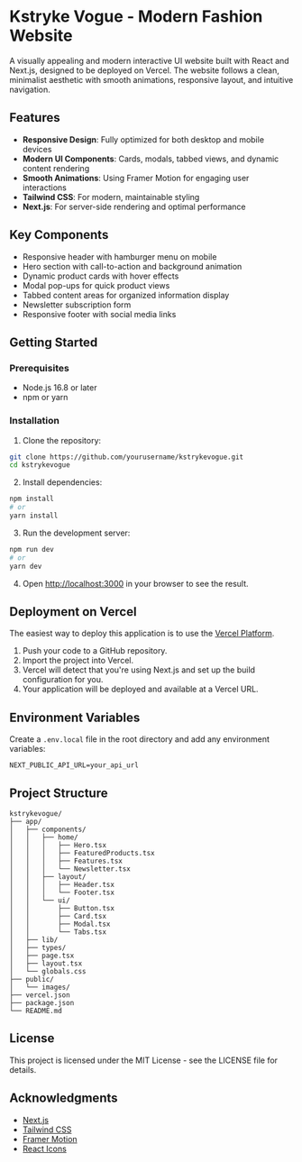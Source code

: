 # Kstryke Vogue - Modern Fashion Website

A visually appealing and modern interactive UI website built with React and Next.js, designed to be deployed on Vercel. The website follows a clean, minimalist aesthetic with smooth animations, responsive layout, and intuitive navigation.

## Features

- **Responsive Design**: Fully optimized for both desktop and mobile devices
- **Modern UI Components**: Cards, modals, tabbed views, and dynamic content rendering
- **Smooth Animations**: Using Framer Motion for engaging user interactions
- **Tailwind CSS**: For modern, maintainable styling
- **Next.js**: For server-side rendering and optimal performance

## Key Components

- Responsive header with hamburger menu on mobile
- Hero section with call-to-action and background animation
- Dynamic product cards with hover effects
- Modal pop-ups for quick product views
- Tabbed content areas for organized information display
- Newsletter subscription form
- Responsive footer with social media links

## Getting Started

### Prerequisites

- Node.js 16.8 or later
- npm or yarn

### Installation

1. Clone the repository:
```bash
git clone https://github.com/yourusername/kstrykevogue.git
cd kstrykevogue
```

2. Install dependencies:
```bash
npm install
# or
yarn install
```

3. Run the development server:
```bash
npm run dev
# or
yarn dev
```

4. Open [http://localhost:3000](http://localhost:3000) in your browser to see the result.

## Deployment on Vercel

The easiest way to deploy this application is to use the [Vercel Platform](https://vercel.com/new).

1. Push your code to a GitHub repository.
2. Import the project into Vercel.
3. Vercel will detect that you're using Next.js and set up the build configuration for you.
4. Your application will be deployed and available at a Vercel URL.

## Environment Variables

Create a `.env.local` file in the root directory and add any environment variables:

```
NEXT_PUBLIC_API_URL=your_api_url
```

## Project Structure

```
kstrykevogue/
├── app/
│   ├── components/
│   │   ├── home/
│   │   │   ├── Hero.tsx
│   │   │   ├── FeaturedProducts.tsx
│   │   │   ├── Features.tsx
│   │   │   └── Newsletter.tsx
│   │   ├── layout/
│   │   │   ├── Header.tsx
│   │   │   └── Footer.tsx
│   │   └── ui/
│   │       ├── Button.tsx
│   │       ├── Card.tsx
│   │       ├── Modal.tsx
│   │       └── Tabs.tsx
│   ├── lib/
│   ├── types/
│   ├── page.tsx
│   ├── layout.tsx
│   └── globals.css
├── public/
│   └── images/
├── vercel.json
├── package.json
└── README.md
```

## License

This project is licensed under the MIT License - see the LICENSE file for details.

## Acknowledgments

- [Next.js](https://nextjs.org/)
- [Tailwind CSS](https://tailwindcss.com/)
- [Framer Motion](https://www.framer.com/motion/)
- [React Icons](https://react-icons.github.io/react-icons/)
